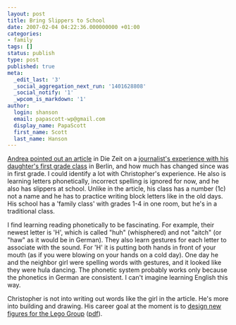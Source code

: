 ```yaml
---
layout: post
title: Bring Slippers to School
date: 2007-02-04 04:22:36.000000000 +01:00
categories:
- family
tags: []
status: publish
type: post
published: true
meta:
  _edit_last: '3'
  _social_aggregation_next_run: '1401628808'
  _social_notify: '1'
  _wpcom_is_markdown: '1'
author:
  login: shanson
  email: papascott-wp@gmail.com
  display_name: PapaScott
  first_name: Scott
  last_name: Hanson
---
```

<p><a href="http://serendipita.org/2007/02/03/welche-schule/">Andrea pointed out an article</a> in Die Zeit on a <a href="http://www.zeit.de/2007/06/Schule-Marie?page=all">journalist's experience with his daughter's first grade class</a> in Berlin, and how much has changed since was in first grade. I could identify a lot with Christopher's experience. He also is learning letters phonetically, incorrect spelling is ignored for now, and he also has slippers at school. Unlike in the article, his class has a number (1c) not a name and he has to practice writing block letters like in the old days. His school has a 'family class' with grades 1-4 in one room, but he's in a traditional class.</p>
<p>I find learning reading phonetically to be fascinating. For example, their newest letter is 'H', which is called "huh" (whisphered) and not "aitch" (or "haw" as it would be in German). They also learn gestures for each letter to associate with the sound. For 'H' it is putting both hands in front of your mouth (as if you were blowing on your hands on a cold day). One day he and the neighbor girl were spelling words with gestures, and it looked like they were hula dancing. The phonetic system probably works only because the phonetics in German are consistent. I can't imagine learning English this way.</p>
<p>Christopher is not into writing out words like the girl in the article. He's more into building and drawing. His career goal at the moment is to <a href="http://www.lego.com/eng/info/default.asp?page=vacant&amp;contentid=27719">design new figures for the Lego Group</a> (<a href="/wordpress/wp-content/uploads/2007/02/uploaded2583ca-5e05-4bd5-a003-ff36968c9bb8.pdf">pdf</a>).</p>
